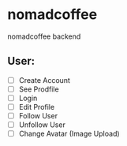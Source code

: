 # nomadcoffee

nomadcoffee backend

## User:

- [ ] Create Account
- [ ] See Prodfile
- [ ] Login
- [ ] Edit Profile
- [ ] Follow User
- [ ] Unfollow User
- [ ] Change Avatar (Image Upload)
